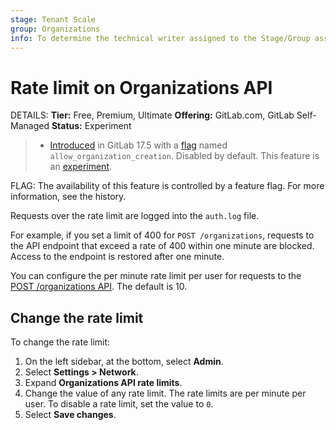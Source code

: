 ```yaml
---
stage: Tenant Scale
group: Organizations
info: To determine the technical writer assigned to the Stage/Group associated with this page, see https://handbook.gitlab.com/handbook/product/ux/technical-writing/#assignments
---
```


# Rate limit on Organizations API

DETAILS:
**Tier:** Free, Premium, Ultimate
**Offering:** GitLab.com, GitLab Self-Managed
**Status:** Experiment

> - [Introduced](https://gitlab.com/gitlab-org/gitlab/-/issues/470613) in GitLab 17.5 with a [flag](../feature_flags.md) named `allow_organization_creation`. Disabled by default. This feature is an [experiment](../../policy/development_stages_support.md).

FLAG:
The availability of this feature is controlled by a feature flag.
For more information, see the history.

Requests over the rate limit are logged into the `auth.log` file.

For example, if you set a limit of 400 for `POST /organizations`, requests to the API endpoint that
exceed a rate of 400 within one minute are blocked. Access to the endpoint is restored after one minute.

You can configure the per minute rate limit per user for requests to the [POST /organizations API](../../api/organizations.md#create-organization). The default is 10.

## Change the rate limit

To change the rate limit:

1. On the left sidebar, at the bottom, select **Admin**.
1. Select **Settings > Network**.
1. Expand **Organizations API rate limits**.
1. Change the value of any rate limit. The rate limits are per minute per user.
   To disable a rate limit, set the value to `0`.
1. Select **Save changes**.
